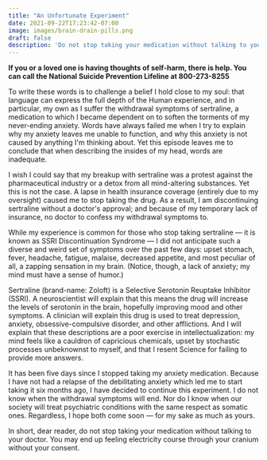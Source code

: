 ```yaml
---
title: "An Unfortunate Experiment"
date: 2021-09-22T17:23:42-07:00
image: images/brain-drain-pills.png
draft: false
description: 'Do not stop taking your medication without talking to your doctor. You may end up feeling electricity course through your cranium without your consent.'
---
```


**If you or a loved one is having thoughts of self-harm, there is help. You can call the National Suicide Prevention Lifeline at 800-273-8255**

To write these words is to challenge a belief I hold close to my soul: that language can express the full depth of the Human experience, and in particular, my own as I suffer the withdrawal symptoms of sertraline, a medication to which I became dependent on to soften the torments of my never-ending anxiety. Words have always failed me when I try to explain why my anxiety leaves me unable to function, and why this anxiety is not caused by anything I'm thinking about. Yet this episode leaves me to conclude that when describing the insides of my head, words are inadequate.

I wish I could say that my breakup with sertraline was a protest against the pharmaceutical industry or a detox from all mind-altering substances. Yet this is not the case. A lapse in health insurance coverage (entirely due to my oversight) caused me to stop taking the drug. As a result, I am discontinuing sertraline without a doctor's approval; and because of my temporary lack of insurance, no doctor to confess my withdrawal symptoms to.

While my experience is common for those who stop taking sertraline — it is known as SSRI Discontinuation Syndrome — I did not anticipate such a diverse and weird set of symptoms over the past few days: upset stomach, fever, headache, fatigue, malaise, decreased appetite, and most peculiar of all, a zapping sensation in my brain. (Notice, though, a lack of anxiety; my mind must have a sense of humor.)

Sertraline (brand-name: Zoloft) is a Selective Serotonin Reuptake Inhibitor (SSRI). A neuroscientist will explain that this means the drug will increase the levels of serotonin in the brain, hopefully improving mood and other symptoms. A clinician will explain this drug is used to treat depression, anxiety, obsessive-compulsive disorder, and other afflictions. And I will explain that these descriptions are a poor exercise in intellectualization: my mind feels like a cauldron of capricious chemicals, upset by stochastic processes unbeknownst to myself, and that I resent Science for failing to provide more answers.

It has been five days since I stopped taking my anxiety medication. Because I have not had a relapse of the debilitating anxiety which led me to start taking it six months ago, I have decided to continue this experiment. I do not know when the withdrawal symptoms will end. Nor do I know when our society will treat psychiatric conditions with the same respect as somatic ones. Regardless, I hope both come soon — for my sake as much as yours.

In short, dear reader, do not stop taking your medication without talking to your doctor. You may end up feeling electricity course through your cranium without your consent. 
